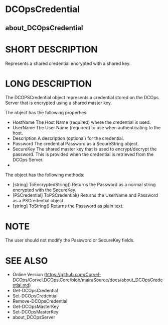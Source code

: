 ﻿# DCOpsCredential
## about_DCOpsCredential

# SHORT DESCRIPTION
Represents a shared credential encrypted with a shared key.

# LONG DESCRIPTION
The DCOPSCredential object represents a credential stored on the DCOps Server that is encrypted using a shared master key.

The object has the following properties:
- HostName <string>  The Host Name (required) where the credential is used.
- UserName <string>  The User Name (required) to use when authenticating to the host.
- Description <string> A description (optional) for the credential.
- Password <securestring> The credential Password as a SecureString object.
- SecureKey <securestring> The shared master key that is used to encrypt/decrypt the password. This is provided when the credential is retrieved from the DCOps Server.
- 
The object has the following methods:
- [string] ToEncryptedString() Returns the Password as a normal string encrypted with the SecureKey.
- [PSCredential] ToPSCredential() Returns the UserName and Password as a PSCredential object.
- [string] ToString() Returns the Password as plain text.

# NOTE
The user should not modify the Password or SecureKey fields. 

# SEE ALSO
- Online Version (https://github.com/Corvel-DCOps/Corvel.DCOps.Core/blob/main/Source/docs/about_DCOpsCredential.md)
- Get-DCOpsCredential
- Set-DCOpsCredential
- Remove-DCOpsCredential
- Get-DCOpsMasterKey
- Set-DCOpsMasterKey
- about_DCOpsServer